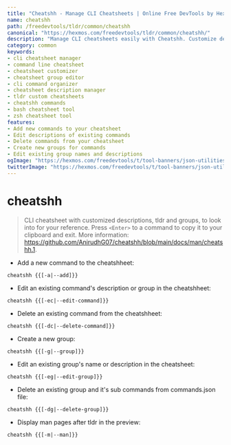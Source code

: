 ```yaml
---
title: "Cheatshh - Manage CLI Cheatsheets | Online Free DevTools by Hexmos"
name: cheatshh
path: /freedevtools/tldr/common/cheatshh
canonical: "https://hexmos.com/freedevtools/tldr/common/cheatshh/"
description: "Manage CLI cheatsheets easily with Cheatshh. Customize descriptions and groups for quick reference. Free online tool, no registration required."
category: common
keywords:
- cli cheatsheet manager
- command line cheatsheet
- cheatsheet customizer
- cheatsheet group editor
- cli command organizer
- cheatsheet description manager
- tldr custom cheatsheets
- cheatshh commands
- bash cheatsheet tool
- zsh cheatsheet tool
features:
- Add new commands to your cheatsheet
- Edit descriptions of existing commands
- Delete commands from your cheatsheet
- Create new groups for commands
- Edit existing group names and descriptions
ogImage: "https://hexmos.com/freedevtools/t/tool-banners/json-utilities-banner.png"
twitterImage: "https://hexmos.com/freedevtools/t/tool-banners/json-utilities-banner.png"
---
```


# cheatshh

> CLI cheatsheet with customized descriptions, tldr and groups, to look into for your reference.
> Press `<Enter>` to a command to copy it to your clipboard and exit.
> More information: <https://github.com/AnirudhG07/cheatshh/blob/main/docs/man/cheatshh.1>.

- Add a new command to the cheatshheet:

`cheatshh {{[-a|--add]}}`

- Edit an existing command's description or group in the cheatshheet:

`cheatshh {{[-ec|--edit-command]}}`

- Delete an existing command from the cheatshheet:

`cheatshh {{[-dc|--delete-command]}}`

- Create a new group:

`cheatshh {{[-g|--group]}}`

- Edit an existing group's name or description in the cheatsheet:

`cheatshh {{[-eg|--edit-group]}}`

- Delete an existing group and it's sub commands from commands.json file:

`cheatshh {{[-dg|--delete-group]}}`

- Display man pages after tldr in the preview:

`cheatshh {{[-m|--man]}}`
